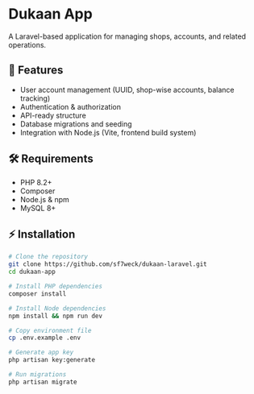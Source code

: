 # Dukaan App

A Laravel-based application for managing shops, accounts, and related operations.

## 🚀 Features
- User account management (UUID, shop-wise accounts, balance tracking)
- Authentication & authorization
- API-ready structure
- Database migrations and seeding
- Integration with Node.js (Vite, frontend build system)

## 🛠️ Requirements
- PHP 8.2+
- Composer
- Node.js & npm
- MySQL 8+

## ⚡ Installation

```bash
# Clone the repository
git clone https://github.com/sf7weck/dukaan-laravel.git
cd dukaan-app

# Install PHP dependencies
composer install

# Install Node dependencies
npm install && npm run dev

# Copy environment file
cp .env.example .env

# Generate app key
php artisan key:generate

# Run migrations
php artisan migrate
